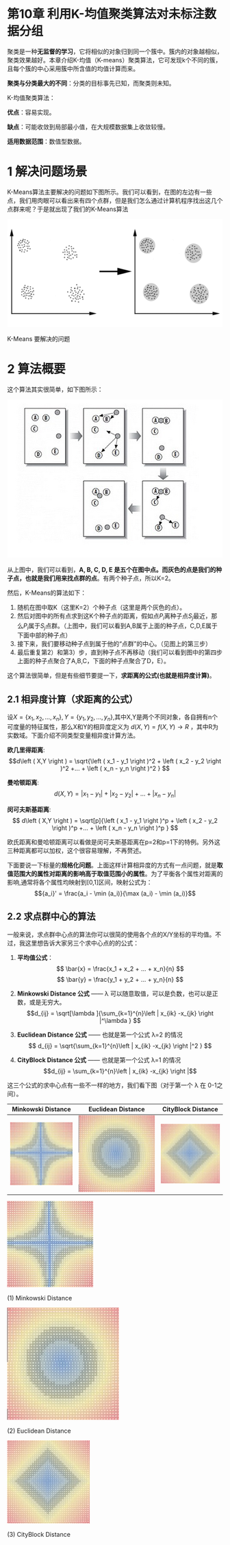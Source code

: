 第10章 利用K-均值聚类算法对未标注数据分组
==========================================
聚类是一种**无监督的学习**，它将相似的对象归到同一个簇中。簇内的对象越相似，聚类效果越好。本章介绍K-均值（K-means）聚类算法，它可发现k个不同的簇，且每个簇的中心采用簇中所含值的均值计算而来。

**聚类与分类最大的不同**：分类的目标事先已知，而聚类则未知。

K-均值聚类算法：

**优点**：容易实现。

**缺点**：可能收敛到局部最小值，在大规模数据集上收敛较慢。

**适用数据范围**：数值型数据。

# 1 解决问题场景

K-Means算法主要解决的问题如下图所示。我们可以看到，在图的左边有一些点，我们用肉眼可以看出来有四个点群，但是我们怎么通过计算机程序找出这几个点群来呢？于是就出现了我们的K-Means算法

![K-Means 要解决的问题](K-Means.gif)

K-Means 要解决的问题

# 2 算法概要

这个算法其实很简单，如下图所示：

![K-Means 算法概要](K-Means.jpg)

从上图中，我们可以看到，**A, B, C, D, E 是五个在图中点。而灰色的点是我们的种子点，也就是我们用来找点群的点**。有两个种子点，所以K=2。

然后，K-Means的算法如下：

1. 随机在图中取K（这里K=2）个种子点（这里是两个灰色的点）。
2. 然后对图中的所有点求到这K个种子点的距离，假如点$P_i$离种子点$S_j$最近，那么$P_i$属于$S_j$点群。（上图中，我们可以看到A,B属于上面的种子点，C,D,E属于下面中部的种子点）
3. 接下来，我们要移动种子点到属于他的“点群”的中心。（见图上的第三步）
4. 最后重复第2）和第3）步，直到种子点不再移动（我们可以看到图中的第四步上面的种子点聚合了A,B,C，下面的种子点聚合了D，E）。

这个算法很简单，但是有些细节要提一下，**求距离的公式(也就是相异度计算)**。

## 2.1 相异度计算（求距离的公式）

设$X=\left \{  x_1,x_2,...,x_n\right \}, Y=\left \{  y_1,y_2,...,y_n\right \}$,其中X,Y是两个不同对象，各自拥有n个可度量的特征属性，那么X和Y的相异度定义为 $d\left ( X,Y \right ) = f\left ( X,Y \right ) \rightarrow R$ ，其中R为实数域。下面介绍不同类型变量相异度计算方法。

**欧几里得距离**:
$$d\left ( X,Y \right ) = \sqrt{\left ( x_1 - y_1 \right )^2 + \left ( x_2 - y_2 \right )^2 +... + \left ( x_n - y_n \right )^2 }  $$

**曼哈顿距离**:
$$ d\left ( X,Y \right ) =\left | x_1 - y_1 \right | + \left | x_2 - y_2 \right | +...+  \left | x_n - y_n \right | $$

**闵可夫斯基距离**:
$$ d\left ( X,Y \right ) = \sqrt[p]{\left ( x_1 - y_1 \right )^p + \left ( x_2 - y_2 \right )^p +... + \left ( x_n - y_n \right )^p }  $$

欧氏距离和曼哈顿距离可以看做是闵可夫斯基距离在p=2和p=1下的特例。另外这三种距离都可以加权，这个很容易理解，不再赘述。

下面要说一下标量的**规格化问题**。上面这样计算相异度的方式有一点问题，就是**取值范围大的属性对距离的影响高于取值范围小的属性**。为了平衡各个属性对距离的影响,通常将各个属性均映射到[0,1]区间，映射公式为：
$${a_i}' = \frac{a_i - \min (a_i)}{\max (a_i) -  \min (a_i)}$$


## 2.2 求点群中心的算法

一般来说，求点群中心点的算法你可以很简的使用各个点的X/Y坐标的平均值。不过，我这里想告诉大家另三个求中心点的的公式：

1) **平均值公式**：
$$ \bar{x} = \frac{x_1 + x_2 + ... + x_n}{n} $$
$$ \bar{y} = \frac{y_1 + y_2 + ... + y_n}{n} $$

2) **Minkowski Distance 公式** —— λ 可以随意取值，可以是负数，也可以是正数，或是无穷大。
$$d_{ij} = \sqrt[\lambda ]{\sum_{k=1}^{n}\left | x_{ik} -x_{jk} \right |^\lambda } $$

3) **Euclidean Distance 公式** —— 也就是第一个公式 λ=2 的情况
$$ d_{ij} = \sqrt{\sum_{k=1}^{n}\left | x_{ik} -x_{jk} \right |^2 } $$

4) **CityBlock Distance 公式** —— 也就是第一个公式 λ=1 的情况
$$d_{ij} = \sum_{k=1}^{n}\left | x_{ik} -x_{jk} \right |$$

这三个公式的求中心点有一些不一样的地方，我们看下图（对于第一个 λ 在 0-1之间）。

Minkowski Distance                        | Euclidean Distance | CityBlock Distance
----------------------------------------- | ------------------- | -------------------
![Minkowski Distance](Minkowski-Mean.jpg) | ![Euclidean Distance ](Euclidean-distance.jpg) | ![CityBlock Distance](Manhattan-distance.jpg)


![Minkowski Distance](Minkowski-Mean.jpg)

(1) Minkowski Distance

![Euclidean Distance ](Euclidean-distance.jpg)

(2) Euclidean Distance 

![CityBlock Distance](Manhattan-distance.jpg)

(3) CityBlock Distance


